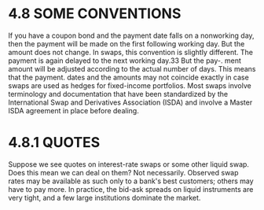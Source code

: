 # 4.8 SOME CONVENTIONS  

If you have a coupon bond and the payment date falls on a nonworking day, then the payment will be made on the first following working day. But the amount does not change. In swaps, this convention is slightly different. The payment is again delayed to the next working day.33 But the pay-. ment amount will be adjusted according to the actual number of days. This means that the payment. dates and the amounts may not coincide exactly in case swaps are used as hedges for fixed-income portfolios. Most swaps involve terminology and documentation that have been standardized by the International Swap and Derivatives Association (ISDA) and involve a Master ISDA agreement in place before dealing.  

# 4.8.1 QUOTES  

Suppose we see quotes on interest-rate swaps or some other liquid swap. Does this mean we can deal on them? Not necessarily. Observed swap rates may be available as such only to a bank's best customers; others may have to pay more. In practice, the bid-ask spreads on liquid instruments are very tight, and a few large institutions dominate the market.  
